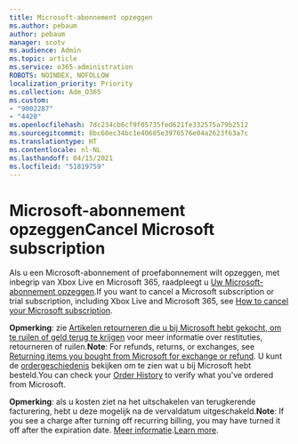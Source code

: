 ```yaml
---
title: Microsoft-abonnement opzeggen
ms.author: pebaum
author: pebaum
manager: scotv
ms.audience: Admin
ms.topic: article
ms.service: o365-administration
ROBOTS: NOINDEX, NOFOLLOW
localization_priority: Priority
ms.collection: Adm_O365
ms.custom:
- "9002287"
- "4420"
ms.openlocfilehash: 7dc234cb6cf9f05735fed621fe332575a79b2512
ms.sourcegitcommit: 8bc60ec34bc1e40685e3976576e04a2623f63a7c
ms.translationtype: HT
ms.contentlocale: nl-NL
ms.lasthandoff: 04/15/2021
ms.locfileid: "51819759"
---
```

# <a name="cancel-microsoft-subscription"></a><span data-ttu-id="3b2b0-102">Microsoft-abonnement opzeggen</span><span class="sxs-lookup"><span data-stu-id="3b2b0-102">Cancel Microsoft subscription</span></span>

<span data-ttu-id="3b2b0-103">Als u een Microsoft-abonnement of proefabonnement wilt opzeggen, met inbegrip van Xbox Live en Microsoft 365, raadpleegt u [Uw Microsoft-abonnement opzeggen](https://support.microsoft.com/help/4027815).</span><span class="sxs-lookup"><span data-stu-id="3b2b0-103">If you want to cancel a Microsoft subscription or trial subscription, including Xbox Live and Microsoft 365, see [How to cancel your Microsoft subscription](https://support.microsoft.com/help/4027815).</span></span>

<span data-ttu-id="3b2b0-104">**Opmerking**: zie [Artikelen retourneren die u bij Microsoft hebt gekocht, om te ruilen of geld terug te krijgen](https://support.microsoft.com/help/10558) voor meer informatie over restituties, retourneren of ruilen.</span><span class="sxs-lookup"><span data-stu-id="3b2b0-104">**Note**: For refunds, returns, or exchanges, see [Returning items you bought from Microsoft for exchange or refund](https://support.microsoft.com/help/10558).</span></span> <span data-ttu-id="3b2b0-105">U kunt de [ordergeschiedenis](https://account.microsoft.com/billing/orders/) bekijken om te zien wat u bij Microsoft hebt besteld.</span><span class="sxs-lookup"><span data-stu-id="3b2b0-105">You can check your [Order History](https://account.microsoft.com/billing/orders/) to verify what you've ordered from Microsoft.</span></span> 

<span data-ttu-id="3b2b0-106">**Opmerking**: als u kosten ziet na het uitschakelen van terugkerende facturering, hebt u deze mogelijk na de vervaldatum uitgeschakeld.</span><span class="sxs-lookup"><span data-stu-id="3b2b0-106">**Note**: If you see a charge after turning off recurring billing, you may have turned it off after the expiration date.</span></span> <span data-ttu-id="3b2b0-107">[Meer informatie](https://support.microsoft.com/help/10640).</span><span class="sxs-lookup"><span data-stu-id="3b2b0-107">[Learn more](https://support.microsoft.com/help/10640).</span></span> 
